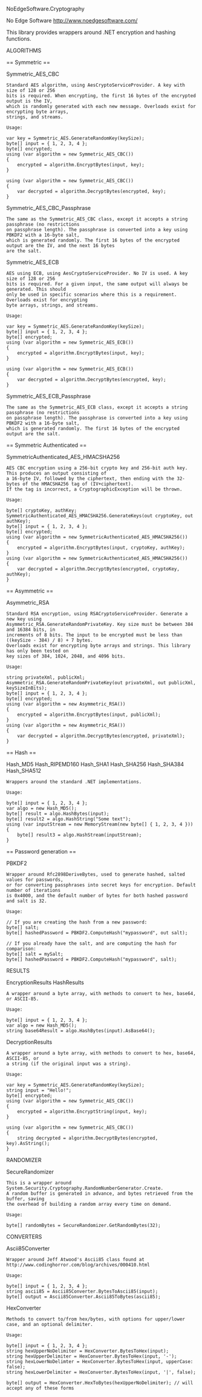 NoEdgeSoftware.Cryptography

No Edge Software
http://www.noedgesoftware.com/

This library provides wrappers around .NET encryption and hashing functions.

ALGORITHMS

  == Symmetric ==

  Symmetric_AES_CBC

    Standard AES algorithm, using AesCryptoServiceProvider. A key with size of 128 or 256
    bits is required. When encrypting, the first 16 bytes of the encrypted output is the IV,
    which is randomly generated with each new message. Overloads exist for encrypting byte arrays,
    strings, and streams.

    Usage:

    var key = Symmetric_AES.GenerateRandomKey(keySize);
    byte[] input = { 1, 2, 3, 4 };
    byte[] encrypted;
    using (var algorithm = new Symmetric_AES_CBC())
    {
        encrypted = algorithm.EncryptBytes(input, key);
    }

    using (var algorithm = new Symmetric_AES_CBC())
    {
        var decrypted = algorithm.DecryptBytes(encrypted, key);
    }

  Symmetric_AES_CBC_Passphrase

    The same as the Symmetric_AES_CBC class, except it accepts a string passphrase (no restrictions
    on passphrase length). The passphrase is converted into a key using PBKDF2 with a 16-byte salt,
    which is generated randomly. The first 16 bytes of the encrypted output are the IV, and the next 16 bytes
    are the salt.

  Symmetric_AES_ECB

    AES using ECB, using AesCryptoServiceProvider. No IV is used. A key size of 128 or 256
    bits is required. For a given input, the same output will always be generated. This should
    only be used in specific scenarios where this is a requirement. Overloads exist for encrypting
    byte arrays, strings, and streams.

    Usage:

    var key = Symmetric_AES.GenerateRandomKey(keySize);
    byte[] input = { 1, 2, 3, 4 };
    byte[] encrypted;
    using (var algorithm = new Symmetric_AES_ECB())
    {
        encrypted = algorithm.EncryptBytes(input, key);
    }

    using (var algorithm = new Symmetric_AES_ECB())
    {
        var decrypted = algorithm.DecryptBytes(encrypted, key);
    }

  Symmetric_AES_ECB_Passphrase

    The same as the Symmetric_AES_ECB class, except it accepts a string passphrase (no restrictions
    on passphrase length). The passphrase is converted into a key using PBKDF2 with a 16-byte salt,
    which is generated randomly. The first 16 bytes of the encrypted output are the salt.

  == Symmetric Authenticated ==

  SymmetricAuthenticated_AES_HMACSHA256

    AES CBC encryption using a 256-bit crypto key and 256-bit auth key. This produces an output consisting of
    a 16-byte IV, followed by the ciphertext, then ending with the 32-bytes of the HMACSHA256 tag of (IV+ciphertext).
    If the tag is incorrect, a CryptographicException will be thrown.

    Usage:

    byte[] cryptoKey, authKey;
    SymmetricAuthenticated_AES_HMACSHA256.GenerateKeys(out cryptoKey, out authKey);
    byte[] input = { 1, 2, 3, 4 };
    byte[] encrypted;
    using (var algorithm = new SymmetricAuthenticated_AES_HMACSHA256())
    {
        encrypted = algorithm.EncryptBytes(input, cryptoKey, authKey);
    }
    using (var algorithm = new SymmetricAuthenticated_AES_HMACSHA256())
    {
        var decrypted = algorithm.DecryptBytes(encrypted, cryptoKey, authKey);
    }

  == Asymmetric ==

  Asymmetric_RSA

    Standard RSA encryption, using RSACryptoServiceProvider. Generate a new key using
    Asymmetric_RSA.GenerateRandomPrivateKey. Key size must be between 384 and 16384 bits, in
    increments of 8 bits. The input to be encrypted must be less than ((keySize - 384) / 8) + 7 bytes.
    Overloads exist for encrypting byte arrays and strings. This library has only been tested on
    key sizes of 384, 1024, 2048, and 4096 bits.

    Usage:

    string privateXml, publicXml;
    Asymmetric_RSA.GenerateRandomPrivateKey(out privateXml, out publicXml, keySizeInBits);
    byte[] input = { 1, 2, 3, 4 };
    byte[] encrypted;
    using (var algorithm = new Asymmetric_RSA())
    {
        encrypted = algorithm.EncryptBytes(input, publicXml);
    }
    using (var algorithm = new Asymmetric_RSA())
    {
        var decrypted = algorithm.DecryptBytes(encrypted, privateXml);
    }

  == Hash ==

  Hash_MD5
  Hash_RIPEMD160
  Hash_SHA1
  Hash_SHA256
  Hash_SHA384
  Hash_SHA512

    Wrappers around the standard .NET implementations.

    Usage:

    byte[] input = { 1, 2, 3, 4 };
    var algo = new Hash_MD5();
    byte[] result = algo.HashBytes(input);
    byte[] result2 = algo.HashString("Some text");
    using (var inputStream = new MemoryStream(new byte[] { 1, 2, 3, 4 }))
    {
        byte[] result3 = algo.HashStream(inputStream);
    }

  == Password generation ==

  PBKDF2

    Wrapper around Rfc2898DeriveBytes, used to generate hashed, salted values for passwords,
    or for converting passphrases into secret keys for encryption. Default number of iterations
    is 0x4000, and the default number of bytes for both hashed password and salt is 32.

    Usage:

    // If you are creating the hash from a new password:
    byte[] salt;
    byte[] hashedPassword = PBKDF2.ComputeHash("mypassword", out salt);

    // If you already have the salt, and are computing the hash for comparison:
    byte[] salt = mySalt;
    byte[] hashedPassword = PBKDF2.ComputeHash("mypassword", salt);

RESULTS

  EncryptionResults
  HashResults

    A wrapper around a byte array, with methods to convert to hex, base64, or ASCII-85.

    Usage:

    byte[] input = { 1, 2, 3, 4 };
    var algo = new Hash_MD5();
    string base64Result = algo.HashBytes(input).AsBase64();

  DecryptionResults

    A wrapper around a byte array, with methods to convert to hex, base64, ASCII-85, or
    a string (if the original input was a string).

    Usage:

    var key = Symmetric_AES.GenerateRandomKey(keySize);
    string input = "Hello!";
    byte[] encrypted;
    using (var algorithm = new Symmetric_AES_CBC())
    {
        encrypted = algorithm.EncryptString(input, key);
    }

    using (var algorithm = new Symmetric_AES_CBC())
    {
        string decrypted = algorithm.DecryptBytes(encrypted, key).AsString();
    }

RANDOMIZER

  SecureRandomizer

    This is a wrapper around System.Security.Cryptography.RandomNumberGenerator.Create.
    A random buffer is generated in advance, and bytes retrieved from the buffer, saving
    the overhead of building a random array every time on demand.

    Usage:

    byte[] randomBytes = SecureRandomizer.GetRandomBytes(32);

CONVERTERS

  Ascii85Converter

    Wrapper around Jeff Atwood's Ascii85 class found at http://www.codinghorror.com/blog/archives/000410.html

    Usage:

    byte[] input = { 1, 2, 3, 4 };
    string ascii85 = Ascii85Converter.BytesToAscii85(input);
    byte[] output = Ascii85Converter.Ascii85ToBytes(ascii85);

  HexConverter

    Methods to convert to/from hex/bytes, with options for upper/lower case, and an optional delimiter.

    Usage:

    byte[] input = { 1, 2, 3, 4 };
    string hexUpperNoDelimiter = HexConverter.BytesToHex(input);
    string hexUpperDelimiter = HexConverter.BytesToHex(input, '-');
    string hexLowerNoDelimter = HexConverter.BytesToHex(input, upperCase: false);
    string hexLowerDelimiter = HexConverter.BytesToHex(input, '|', false);

    byte[] output = HexConverter.HexToBytes(hexUpperNoDelimiter); // will accept any of these forms
